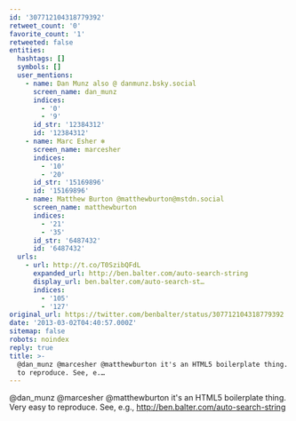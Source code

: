 ```yaml
---
id: '307712104318779392'
retweet_count: '0'
favorite_count: '1'
retweeted: false
entities:
  hashtags: []
  symbols: []
  user_mentions:
    - name: Dan Munz also @ danmunz.bsky.social
      screen_name: dan_munz
      indices:
        - '0'
        - '9'
      id_str: '12384312'
      id: '12384312'
    - name: Marc Esher ❄
      screen_name: marcesher
      indices:
        - '10'
        - '20'
      id_str: '15169896'
      id: '15169896'
    - name: Matthew Burton @matthewburton@mstdn.social
      screen_name: matthewburton
      indices:
        - '21'
        - '35'
      id_str: '6487432'
      id: '6487432'
  urls:
    - url: http://t.co/T0SzibQFdL
      expanded_url: http://ben.balter.com/auto-search-string
      display_url: ben.balter.com/auto-search-st…
      indices:
        - '105'
        - '127'
original_url: https://twitter.com/benbalter/status/307712104318779392
date: '2013-03-02T04:40:57.000Z'
sitemap: false
robots: noindex
reply: true
title: >-
  @dan_munz @marcesher @matthewburton it's an HTML5 boilerplate thing. Very easy
  to reproduce. See, e.…
---
```


@dan_munz @marcesher @matthewburton it's an HTML5 boilerplate thing. Very easy to reproduce. See, e.g.,  http://ben.balter.com/auto-search-string